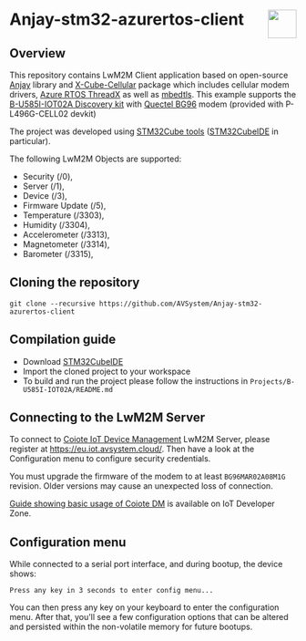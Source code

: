 # Anjay-stm32-azurertos-client [<img align="right" height="50px" src="https://avsystem.github.io/Anjay-doc/_images/avsystem_logo.png">](http://www.avsystem.com/)


## Overview

This repository contains LwM2M Client application based on open-source [Anjay](https://github.com/AVSystem/Anjay) library and [X-Cube-Cellular](https://www.st.com/en/embedded-software/x-cube-cellular.html) package which includes cellular modem drivers, [Azure RTOS ThreadX](https://github.com/azure-rtos/threadx) as well as [mbedtls](https://github.com/ARMmbed/mbedtls). This example supports the [B-U585I-IOT02A Discovery kit](https://www.st.com/en/evaluation-tools/b-u585i-iot02a.html) with [Quectel BG96](https://www.quectel.com/product/lpwa-bg96-cat-m1-nb1-egprs) modem (provided with P-L496G-CELL02 devkit)

The project was developed using [STM32Cube tools](https://www.st.com/en/ecosystems/stm32cube.html) ([STM32CubeIDE](https://www.st.com/en/development-tools/stm32cubeide.html) in particular).

The following LwM2M Objects are supported:

- Security (/0),
- Server (/1),
- Device (/3),
- Firmware Update (/5),
- Temperature (/3303),
- Humidity (/3304),
- Accelerometer (/3313),
- Magnetometer (/3314),
- Barometer (/3315),


## Cloning the repository

```
git clone --recursive https://github.com/AVSystem/Anjay-stm32-azurertos-client
```

## Compilation guide

 - Download [STM32CubeIDE](https://www.st.com/en/development-tools/stm32cubeide.html)
 - Import the cloned project to your workspace
 - To build and run the project please follow the instructions in `Projects/B-U585I-IOT02A/README.md`

## Connecting to the LwM2M Server

To connect to [Coiote IoT Device Management](https://www.avsystem.com/products/coiote-iot-device-management-platform/) LwM2M Server, please register at https://eu.iot.avsystem.cloud/. Then have a look at the Configuration menu to configure security credentials.

You must upgrade the firmware of the modem to at least `BG96MAR02A08M1G` revision. Older versions may cause an unexpected loss of connection.

[Guide showing basic usage of Coiote DM](https://iotdevzone.avsystem.com/docs/Coiote_IoT_DM/Quick_Start/Connect_device_quickstart/) is available on IoT Developer Zone.


## Configuration menu

While connected to a serial port interface, and during bootup, the device shows:

```
Press any key in 3 seconds to enter config menu...
```

You can then press any key on your keyboard to enter the configuration menu. After that, you'll see a few configuration options that can be altered and persisted within the non-volatile memory for future bootups.

